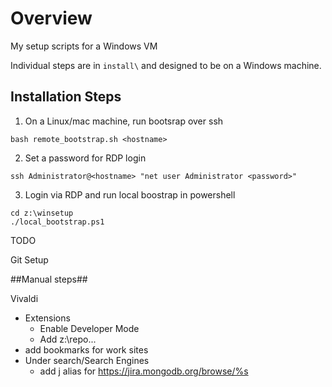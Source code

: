 # Overview
My setup scripts for a Windows VM

Individual steps are in `install\` and designed to be on a Windows machine.

## Installation Steps

1. On a Linux/mac machine, run bootsrap over ssh
```
bash remote_bootstrap.sh <hostname>
```

2. Set a password for RDP login
```
ssh Administrator@<hostname> "net user Administrator <password>"
```

3. Login via RDP and run local boostrap in powershell
```
cd z:\winsetup
./local_bootstrap.ps1
```

TODO

Git Setup

##Manual steps##

Vivaldi
- Extensions
  - Enable Developer Mode
  - Add z:\repo... 
- add bookmarks for work sites
- Under search/Search Engines
  - add j alias for https://jira.mongodb.org/browse/%s